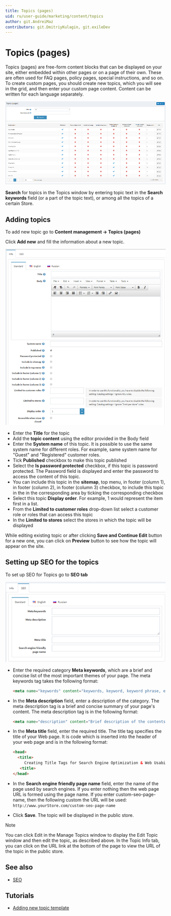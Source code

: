 ```yaml
---
title: Topics (pages)
uid: ru/user-guide/marketing/content/topics
author: git.AndreiMaz
contributors: git.DmitriyKulagin, git.exileDev
---
```


# Topics (pages)

Topics (pages) are free-form content blocks that can be displayed on your site, either embedded within other pages or on a page of their own. These are often used for FAQ pages, policy pages, special instructions, and so on. To create custom pages, you should create new topics, which you will see in the grid, and then enter your custom page content. Content can be written for each language separately.

![p1](_static/topicts/Topic1.png)

**Search** for topics in the Topics window by entering topic text in the **Search keywords** field (or a part of the topic text), or among all the topics of a certain Store.

## Adding topics

To add new topic go to **Content management → Topics (pages)**

Click **Add new** and fill the information about a new topic.

![p2](_static/topicts/Topic2.png)

- Enter the **Title** for the topic
- Add the **topic content** using the editor provided in the Body field
- Enter the **System name** of this topic. It is possible to use the same system name for different roles. For example, same system name for "Guest" and "Registered" customer roles.
- Tick **Published** checkbox to make this topic published
- Select the **Is password protected** checkbox, if this topic is password protected. The Password field is displayed and enter the password to access the content of this topic.
- You can include this topic in the **sitemap**, top menu, in footer (column 1), in footer (column 2), in footer (column 3) checkbox, to include this topic in the in the corresponding area  by ticking the corresponding checkbox
- Select this topic **Display order**. For example, 1 would represent the item first in a list.
- From the **Limited to customer roles** drop-down list select a customer role or roles that can access this topic
- In the **Limited to stores** select the stores in which the topic will be displayed

While editing existing topic or after clicking **Save and Continue Edit** button for a new one, you can click on **Preview** button to see how the topic will appear on the site.

## Setting up SEO for the topics

To set up SEO for Topics go to **SEO tab**

![SEO for the topics](_static/topicts/Topic3.png)

- Enter the required category **Meta keywords**, which are a brief and concise list of the most important themes of your page. The meta keywords tag takes the following format:

   ```html
   <meta name="keywords" content="keywords, keyword, keyword phrase, etc.">
   ```

- In the **Meta description** field, enter a description of the category. The meta description tag is a brief and concise summary of your page's content. The meta description tag is in the following format:

   ```html
   <meta name="description" content="Brief description of the contents of your page.">
   ```

- In the **Meta title** field, enter the required title. The title tag specifies the title of your Web page. It is code which is inserted into the header of your web page and is in the following format:

   ```html
   <head>
     <title>
        Creating Title Tags for Search Engine Optimization & Web Usability
      <title>
   </head>
   ```

- In the **Search engine friendly page name** field, enter the name of the page used by search engines. If you enter nothing then the web page URL is formed using the page name. If you enter custom-seo-page-name, then the following custom the URL will be used: `http://www.yourStore.com/custom-seo-page-name`

- Click **Save**. The topic will be displayed in the public store.

> [!NOTE]
> 
> You can click Edit in the Manage Topics window to display the Edit Topic window and then edit the topic, as described above. In the Topic Info tab, you can click on the URL link at the bottom of the page to view the URL of the topic in the public store.

## See also

- [SEO](xref:en/user-guide/marketing/content/seo)

## Tutorials

- [Adding new topic template](https://www.youtube.com/watch?v=M-g4Ux2GCaY)
